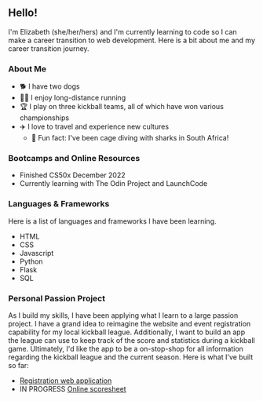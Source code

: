 ## Hello!

I'm Elizabeth (she/her/hers) and I'm currently learning to code so I can make a career transition to web development. Here is a bit about me and my career transition journey.

### About Me
- :dog2: I have two dogs
- :running_woman: I enjoy long-distance running
- :trophy: I play on three kickball teams, all of which have won various championships
- :airplane: I love to travel and experience new cultures
  - :shark: Fun fact: I've been cage diving with sharks in South Africa!

### Bootcamps and Online Resources
- Finished CS50x December 2022
- Currently learning with The Odin Project and LaunchCode

### Languages & Frameworks
Here is a list of languages and frameworks I have been learning.
- HTML
- CSS
- Javascript
- Python
- Flask
- SQL

### Personal Passion Project
As I build my skills, I have been applying what I learn to a large passion project. I have a grand idea to reimagine the website and event registration capability for my local kickball league. Additionally, I want to build an app the league can use to keep track of the score and statistics during a kickball game. Ultimately, I'd like the app to be a on-stop-shop for all information regarding the kickball league and the current season. Here is what I've built so far:
- [Registration web application](https://github.com/e-karr/cs50-final-project.git)
- IN PROGRESS [Online scoresheet](https://github.com/e-karr/kickball-scoresheet.git)

<!--
**e-karr/e-karr** is a ✨ _special_ ✨ repository because its `README.md` (this file) appears on your GitHub profile.

Here are some ideas to get you started:

- 🔭 I’m currently working on ...
- 🌱 I’m currently learning ...
- 👯 I’m looking to collaborate on ...
- 🤔 I’m looking for help with ...
- 💬 Ask me about ...
- 📫 How to reach me: ...
- 😄 Pronouns: ...
- ⚡ Fun fact: ...
-->
